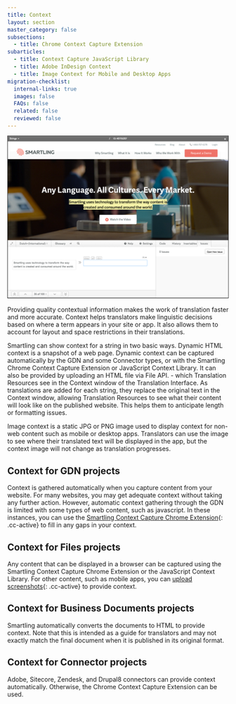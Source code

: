 ```yaml
---
title: Context
layout: section
master_category: false
subsections:
  - title: Chrome Context Capture Extension
subarticles:
  - title: Context Capture JavaScript Library
  - title: Adobe InDesign Context
  - title: Image Context for Mobile and Desktop Apps
migration-checklist:
  internal-links: true
  images: false
  FAQs: false
  related: false
  reviewed: false
---
```



![](/uploads/versions/smartling___translations_management---x----1178-869x---.png)

Providing quality contextual information makes the work of translation faster and more accurate. Context helps translators make linguistic decisions based on where a term appears in your site or app. It also allows them to account for layout and space restrictions in their translations.

Smartling can show context for a string in two basic ways. Dynamic HTML context is a snapshot of a web page. Dynamic context can be captured automatically by the GDN and some Connector types, or with the Smartling Chrome Context Capture Extension or JavaScript Context Library. It can also be provided by uploading an HTML file via File API.  - which Translation Resources see in the Context window of the Translation Interface. As translations are added for each string, they replace the original text in the Context window, allowing Translation Resources to see what their content will look like on the published website. This helps them to anticipate length or formatting issues.

Image context is a static JPG or PNG image used to display context for non-web content such as mobile or desktop apps. Translators can use the image to see where their translated text will be displayed in the app, but the context image will not change as translation progresses.

## Context for GDN projects

Context is gathered automatically when you capture content from your website. For many websites, you may get adequate context without taking any further action. However, automatic context gathering through the GDN is limited with some types of web content, such as javascript. In these instances, you can use the [Smartling Context Capture Chrome Extension](/knowledge-base/sections/chrome-context-capture-extension/){: .cc-active} to fill in any gaps in your context.

## Context for Files projects

Any content that can be displayed in a browser can be captured using the Smartling Context Capture Chrome Extension or the JavaScript Context Library. For other content, such as mobile apps, you can [upload screenshots](/knowledge-base/articles/adding-image-context-for-mobile-and-desktop-application-files/){: .cc-active} to provide context.

## Context for Business Documents projects

Smartling automatically converts the documents to HTML to provide context. Note that this is intended as a guide for translators and may not exactly match the final document when it is published in its original format.

## Context for Connector projects

Adobe, Sitecore, Zendesk, and Drupal8 connectors can provide context automatically. Otherwise, the Chrome Context Capture Extension can be used.